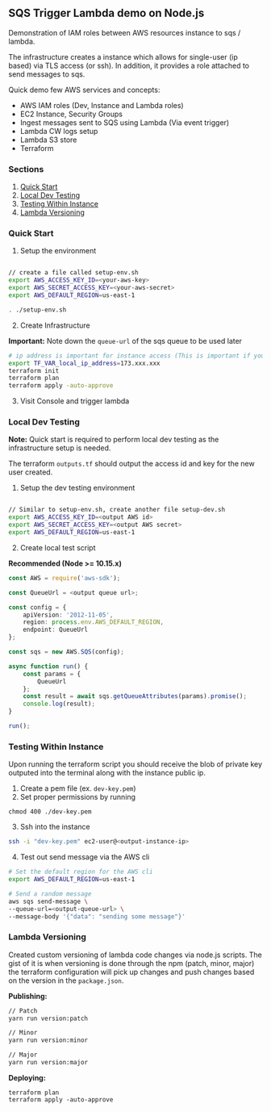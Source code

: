 ## SQS Trigger Lambda demo on Node.js


Demonstration of IAM roles between AWS resources instance to sqs / lambda. 


The infrastructure creates a instance which allows for single-user (ip based) via TLS access (or ssh).
In addition, it provides a role attached to send messages to sqs.


Quick demo few AWS services and concepts: 

- AWS IAM roles (Dev, Instance and Lambda roles)
- EC2 Instance, Security Groups 
- Ingest messages sent to SQS using Lambda (Via event trigger)
- Lambda CW logs setup 
- Lambda S3 store 
- Terraform

### Sections

1. [Quick Start](#quick-start)  
2. [Local Dev Testing](#local-dev-testing)  
3. [Testing Within Instance](#testing-within-instance)  
3. [Lambda Versioning](#lambda-versioning)  

### Quick Start

1. Setup the environment   
```sh

// create a file called setup-env.sh 
export AWS_ACCESS_KEY_ID=<your-aws-key>
export AWS_SECRET_ACCESS_KEY=<your-aws-secret>
export AWS_DEFAULT_REGION=us-east-1

. ./setup-env.sh
```

2. Create Infrastructure  

**Important:** Note down the `queue-url` of the sqs queue to be used later

```sh
# ip address is important for instance access (This is important if you want to test with instance)
export TF_VAR_local_ip_address=173.xxx.xxx 
terraform init
terraform plan
terraform apply -auto-approve 
```

3. Visit Console and trigger lambda   

### Local Dev Testing 

**Note:** Quick start is required to perform local dev testing as the infrastructure setup is needed.

The terraform `outputs.tf` should output the access id and key for the new user created.

1. Setup the dev testing environment

```sh

// Similar to setup-env.sh, create another file setup-dev.sh
export AWS_ACCESS_KEY_ID=<output AWS id>
export AWS_SECRET_ACCESS_KEY=<output AWS secret>
export AWS_DEFAULT_REGION=us-east-1
```

2. Create local test script 

**Recommended (Node >= 10.15.x)**


```ts
const AWS = require('aws-sdk');

const QueueUrl = <output queue url>;

const config = {
    apiVersion: '2012-11-05',
    region: process.env.AWS_DEFAULT_REGION,
    endpoint: QueueUrl
};

const sqs = new AWS.SQS(config);

async function run() {
    const params = {
        QueueUrl
    };
    const result = await sqs.getQueueAttributes(params).promise();
    console.log(result);
}

run();
```
### Testing Within Instance 

Upon running the terraform script you should receive the blob of private key outputed into the terminal along with the instance public ip.


1. Create a pem file (ex. `dev-key.pem`)
2. Set proper permissions by running  
```
chmod 400 ./dev-key.pem
```
3. Ssh into the instance

```sh
ssh -i "dev-key.pem" ec2-user@<output-instance-ip>
```

4. Test out send message via the AWS cli

```sh
# Set the default region for the AWS cli
export AWS_DEFAULT_REGION=us-east-1

# Send a random message
aws sqs send-message \
--queue-url=<output-queue-url> \
--message-body '{"data": "sending some message"}'
```

### Lambda Versioning 

Created custom versioning of lambda code changes via node.js scripts. The gist of it is when versioning is done through the npm (patch, minor, major) the terraform configuration will pick up changes and push changes based on the version in the `package.json`. 


**Publishing:**
```sh
// Patch
yarn run version:patch

// Minor 
yarn run version:minor

// Major 
yarn run version:major
```

**Deploying:**

```
terraform plan
terraform apply -auto-approve 
```
